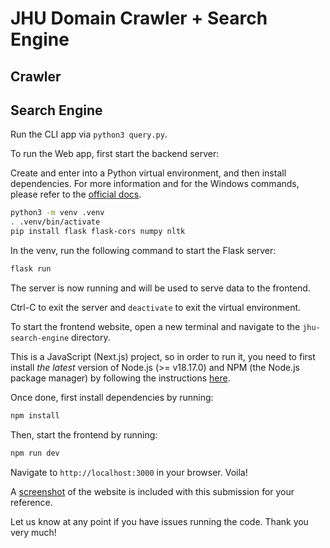 # JHU Domain Crawler + Search Engine

## Crawler

## Search Engine

Run the CLI app via `python3 query.py`.

To run the Web app, first start the backend server:

Create and enter into a Python virtual environment, and then install
dependencies. For more information and for the Windows commands, please refer to
the [official docs](https://flask.palletsprojects.com/en/3.0.x/installation).

```bash
python3 -m venv .venv
. .venv/bin/activate
pip install flask flask-cors numpy nltk
```

In the venv, run the following command to start the Flask server:

```bash 
flask run
```

The server is now running and will be used to serve data to the frontend.

Ctrl-C to exit the server and `deactivate` to exit the virtual environment.

To start the frontend website, open a new terminal and navigate to the
`jhu-search-engine` directory.

This is a JavaScript (Next.js) project, so in order to run it, you need to first
install _the latest_ version of Node.js (>= v18.17.0) and NPM (the Node.js
package manager) by following the instructions
[here](https://docs.npmjs.com/downloading-and-installing-node-js-and-npm).

Once done, first install dependencies by running:

```bash
npm install
```

Then, start the frontend by running:

```bash
npm run dev
```

Navigate to `http://localhost:3000` in your browser. Voila!

A [screenshot](./webapp.png) of the website is included with this
submission for your reference.

Let us know at any point if you have issues running the code. Thank you very
much!
